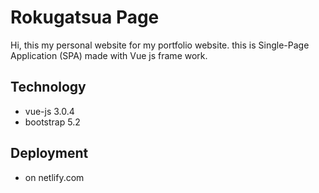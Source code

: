 # Rokugatsua Page
Hi, this my personal website for my portfolio website. this is Single-Page Application (SPA) made with Vue js frame work.

## Technology
- vue-js 3.0.4
- bootstrap 5.2

## Deployment
- on netlify.com